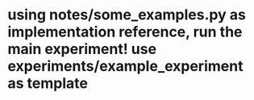# using notes/some\_examples.py as implementation reference, run the main experiment! use experiments/example\_experiment as template